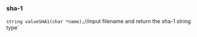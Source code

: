 ### sha-1

   `string valueSHA1(char *name);`//input filename and return the sha-1 string type`





